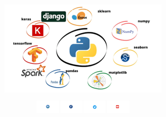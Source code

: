 # ![OusmanHamit](https://github.com/OusmanHamit/OusmanHamit/blob/main/banner.png)

<p align='center'>
    <a href="https://www.linkedin.com/in/ousman-hamit-hassani/"><img height="40" src="https://github.com/OusmanHamit/OusmanHamit/blob/main/linkedin.png"></a> 
    <a href="https://www.facebook.com/La-chaine-openclass4all-346728962011907/"><img height="40" src="https://github.com/OusmanHamit/OusmanHamit/blob/main/facebook.png"></a> 
    <a href="https://twitter.com/HassaniOusman/likes"><img height="40" src="https://github.com/OusmanHamit/OusmanHamit/blob/main/twitter.png"></a>
    <a href="https://www.youtube.com/channel/UCE-613S-bsuLukwHDhnRxIA/?sub_confirmation=1"><img height="40" src="https://github.com/OusmanHamit/OusmanHamit/blob/main/youtube.png"></a>
</p>
